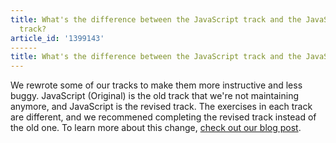 ```yaml
---
title: What's the difference between the JavaScript track and the JavaScript (Original)
  track?
article_id: '1399143'
------
title: What's the difference between the JavaScript track and the JavaScript (Original) track?
---
```

We rewrote some of our tracks to make them more instructive and less buggy. JavaScript (Original) is the old track that we're not maintaining anymore, and JavaScript is the revised track. The exercises in each track are different, and we recommened completing the revised track instead of the old one. To learn more about this change, [check out our blog post](www.codecademy.com/blog/41-new-tracks-web-jquery-and-javascript).